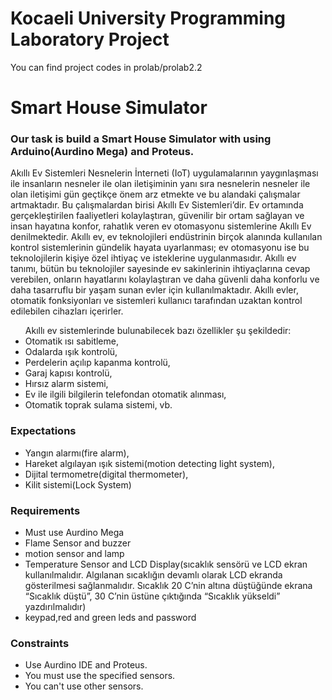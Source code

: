 # Kocaeli University Programming Laboratory Project

You can find project codes in prolab/prolab2.2

<h1>Smart House Simulator</h1>
<h3>Our task is build a <b>Smart House Simulator</b> with using Arduino(Aurdino Mega) and Proteus.</h3>
<p>Akıllı Ev Sistemleri
Nesnelerin İnterneti (IoT) uygulamalarının yaygınlaşması ile insanların nesneler ile olan
iletişiminin yanı sıra nesnelerin nesneler ile olan iletişimi gün geçtikçe önem arz etmekte ve bu
alandaki çalışmalar artmaktadır. Bu çalışmalardan birisi Akıllı Ev Sistemleri’dir.
Ev ortamında gerçekleştirilen faaliyetleri kolaylaştıran, güvenilir bir ortam sağlayan ve insan
hayatına konfor, rahatlık veren ev otomasyonu sistemlerine Akıllı Ev denilmektedir.
Akıllı ev, ev teknolojileri endüstrinin birçok alanında kullanılan kontrol sistemlerinin gündelik
hayata uyarlanması; ev otomasyonu ise bu teknolojilerin kişiye özel ihtiyaç ve isteklerine
uygulanmasıdır. Akıllı ev tanımı, bütün bu teknolojiler sayesinde ev sakinlerinin ihtiyaçlarına
cevap verebilen, onların hayatlarını kolaylaştıran ve daha güvenli daha konforlu ve daha
tasarruflu bir yaşam sunan evler için kullanılmaktadır. Akıllı evler, otomatik fonksiyonları ve
sistemleri kullanıcı tarafından uzaktan kontrol edilebilen cihazları içerirler.</p>
<ul> Akıllı ev sistemlerinde bulunabilecek bazı özellikler şu şekildedir:
<li> Otomatik ısı sabitleme,</li>
<li> Odalarda ışık kontrolü,</li>
<li> Perdelerin açılıp kapanma kontrolü,</li>
<li> Garaj kapısı kontrolü,</li>
<li> Hırsız alarm sistemi,</li>
<li> Ev ile ilgili bilgilerin telefondan otomatik alınması,</li>
<li> Otomatik toprak sulama sistemi, vb.</ul>

### Expectations

<ul>
<li> Yangın alarmı(fire alarm),</li>
<li> Hareket algılayan ışık sistemi(motion detecting light system),</li>
<li> Dijital termometre(digital thermometer),</li>
<li> Kilit sistemi(Lock System)</li>
</ul>


### Requirements
<ul>
<li>Must use Aurdino Mega</li>
<li>Flame Sensor and buzzer</li>
<li>motion sensor and lamp</li>
<li>Temperature Sensor and LCD Display(sıcaklık sensörü ve LCD ekran kullanılmalıdır. Algılanan sıcaklığın devamlı olarak LCD ekranda gösterilmesi sağlanmalıdır. Sıcaklık 20 C’nin altına düştüğünde ekrana
“Sıcaklık düştü”, 30 C’nin üstüne çıktığında “Sıcaklık yükseldi” yazdırılmalıdır)</li>
<li>keypad,red and green leds and password</li>
</ul>

### Constraints

<ul>
<li>Use Aurdino IDE and Proteus.</li> 
<li>You must  use the specified sensors.</li> 
<li>You can't use other sensors.</li> 
</ul>

